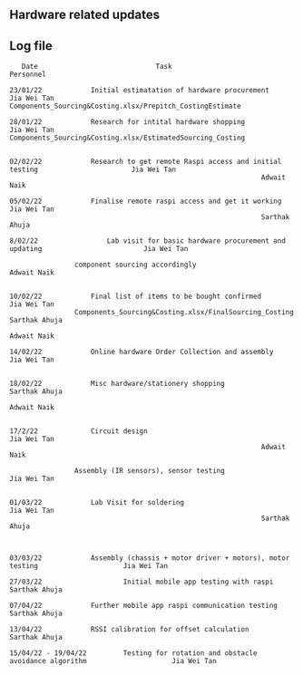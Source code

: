 ## Hardware related updates
## Log file


	
       Date 			       			Task						               Personnel
 
	23/01/22			Initial estimatation of hardware procurement 	     	 		              Jia Wei Tan      							        Components_Sourcing&Costing.xlsx/Prepitch_CostingEstimate

	28/01/22			Research for intital hardware shopping 	     	      				      Jia Wei Tan        		 				         Components_Sourcing&Costing.xlsx/EstimatedSourcing_Costing
	
	
	02/02/22			Research to get remote Raspi access and initial testing			              Jia Wei Tan
															      Adwait Naik
					
	05/02/22			Finalise remote raspi access and get it working					      Jia Wei Tan
															      Sarthak Ahuja
												
	8/02/22			        Lab visit for basic hardware procurement and updating   		              Jia Wei Tan	

					component sourcing accordingly				  			      Adwait Naik


	10/02/22			Final list of items to be bought confirmed		                              Jia Wei Tan	    		
					Components_Sourcing&Costing.xlsx/FinalSourcing_Costing			              Sarthak Ahuja
														              Adwait Naik

	14/02/22			Online hardware Order Collection and assembly		 			      Jia Wei Tan

	
	18/02/22			Misc hardware/stationery shopping  						      Sarthak Ahuja
													                      Adwait Naik

		
	17/2/22				Circuit design									      Jia Wei Tan
															      Adwait Naik
					
					Assembly (IR sensors), sensor testing					              Jia Wei Tan	
	
	
	01/03/22		    Lab Visit for soldering 						  		      Jia Wei Tan
														  	      Sarthak Ahuja



	03/03/22   		    Assembly (chassis + motor driver + motors), motor testing				      Jia Wei Tan			    
	
	27/03/22                    Initial mobile app testing with raspi						      Sarthak Ahuja
	
	07/04/22		    Further mobile app raspi communication testing					      Sarthak Ahuja
	
	13/04/22		    RSSI calibration for offset calculation						      Sarthak Ahuja
	
	15/04/22 - 19/04/22         Testing for rotation and obstacle avoidance algorithm				      Jia Wei Tan
